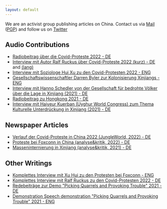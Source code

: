 ```yaml
---
layout: default
---
```


We are an activist group publishing articles on China. Contact us via [Mail](mailto:leftecho@riseup.net) ([PGP](./assets/utils/pgp.txt)) and follow us on [Twitter](https://twitter.com/leftechole)

## Audio Contributions

 - [Radiobeitrag über die Covid-Proteste 2022 - DE](./assets/audio/covid.mp3)
 - [Interview mit Autor Ralf Ruckus über Covid-Proteste 2022 (kurz) - DE](./assets/audio/ralfruckus_short.mp3) and [(lang)](./assets/audio/ralfruckus_long.mp3)
 - [Interview mit Soziologe Hui Xu zu den Covid-Protesten 2022 - ENG](./assets/oppression.mp3)
 - [Gesellschaftswissenschaftler Darren Byler zur Kolonisierung Xinjiangs - ENG](./assets/audio/colonisationxinjiang.mp3)
 - [Interview mit Hanno Schedler von der Gesellschaft für bedrohte Völker über die Lage in Xinjiang (2021) - DE](./assets/audio/hanno.mp3)
 - [Radiobeitrag zu Hongkong 2021 - DE](./assets/audio/hongkong.mp3)
 - [Interview mit Haiyeur Kuerban (Uyghur World Congress) zum Thema Kulturelle Unterdrückung in Xinjiang (2021) - DE](./assets/audio/kuerban.mp3)


## Newspaper Articles
 
 - [Verlauf der Covid-Proteste in China 2022 (JungleWorld, 2022) - DE](https://jungle.world/artikel/2022/49/mehr-polizei-und-zugestaendnisse)
 - [Proteste bei Foxconn in China (analyse&kritik, 2022) - DE](https://www.akweb.de/politik/china-foxconn-proteste-arbeiterinnen-klassenuebergreifende-solidaritaet/)
 - [Masseninternierung in Xinjiang (analyse&kritik, 2021) - DE](https://www.akweb.de/politik/masseninternierung-in-xinjiang-china/)
 
## Other Writings

 - [Komplettes Interview mit Xu Hui zu den Protesten bei Foxconn - ENG](./assets/text/xuhuiinterview.html)
 - [Komplettes Interview mit Ralf Ruckus zu den Covid-Protesten 2022 - DE](./assets/text/ruckusinterview.html)
 - [Redebeiträge zur Demo "Picking Quarrels and Provoking Trouble" 2021 - DE](./assets/text/demonstrationspeech_de.html)
 - [Demonstration Speech demonstration "Picking Quarrels and Provoking Trouble" 2021 - ENG](./assets/text/demonstrationspeeches.pdf)
